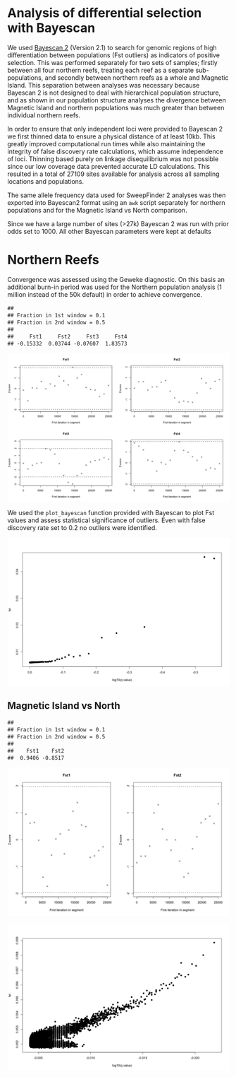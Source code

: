 Analysis of differential selection with Bayescan
================

We used [Bayescan 2](http://cmpg.unibe.ch/software/BayeScan/) (Version
2.1) to search for genomic regions of high differentiation between
populations (Fst outliers) as indicators of positive selection. This was
performed separately for two sets of samples; firstly between all four
northern reefs, treating each reef as a separate sub-populations, and
secondly between northern reefs as a whole and Magnetic Island. This
separation between analyses was necessary because Bayescan 2 is not
designed to deal with hierarchical population structure, and as shown in
our population structure analyses the divergence between Magnetic Island
and northern populations was much greater than between individual
northern reefs.

In order to ensure that only independent loci were provided to Bayescan
2 we first thinned data to ensure a physical distance of at least 10kb.
This greatly improved computational run times while also maintaining the
integrity of false discovery rate calculations, which assume
independence of loci. Thinning based purely on linkage disequilibrium
was not possible since our low coverage data prevented accurate LD
calculations. This resulted in a total of 27109 sites available for
analysis across all sampling locations and populations.

The same allele frequency data used for SweepFinder 2 analyses was then
exported into Bayescan2 format using an `awk` script separately for
northern populations and for the Magnetic Island vs North comparison.

Since we have a large number of sites (\>27k) Bayescan 2 was run with
prior odds set to 1000. All other Bayescan parameters were kept at
defaults

# Northern Reefs

Convergence was assessed using the Geweke diagnostic. On this basis an
additional burn-in period was used for the Northern population analysis
(1 million instead of the 50k default) in order to achieve convergence.

    ## 
    ## Fraction in 1st window = 0.1
    ## Fraction in 2nd window = 0.5 
    ## 
    ##     Fst1     Fst2     Fst3     Fst4 
    ## -0.15332  0.03744 -0.07607  1.83573

![](19_bayescan_files/figure-gfm/unnamed-chunk-4-1.png)<!-- -->

We used the `plot_bayescan` function provided with Bayescan to plot Fst
values and assess statistical significance of outliers. Even with false
discovery rate set to 0.2 no outliers were identified.

![](19_bayescan_files/figure-gfm/unnamed-chunk-5-1.png)<!-- -->

## Magnetic Island vs North

    ## 
    ## Fraction in 1st window = 0.1
    ## Fraction in 2nd window = 0.5 
    ## 
    ##    Fst1    Fst2 
    ##  0.9406 -0.8517

![](19_bayescan_files/figure-gfm/unnamed-chunk-6-1.png)<!-- -->

![](19_bayescan_files/figure-gfm/unnamed-chunk-7-1.png)<!-- -->
